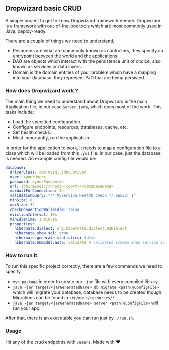 ## Dropwizard basic CRUD

A simple project to get to know Dropwizard framework deeper.
Dropwizard is a framework with out-of-the-box tools which are most commonly used in Java, deploy-ready.

There are a couple of things we need to understand,

- Resources are what are commonly known as controllers, they specify an entrypoint between the world and the applications.
- DAO are objects which interact with the persistence unit of choice, also known as services or data layers.
- Domain is the domain entities of your problem which have a mapping into your database, they represent PJO that are being persisted.


### How does Dropwizard work ?

The main thing we need to understand about Dropwizard is the main Application file, in our case `Server.java`, which does most of the work. This tasks include:

- Load the specified configuration.
- Configure endpoints, resources, databases, cache, etc.
- Set health checks.
- Most importantly, run the application.

In order for the application to work, it needs to map a configuration file to a class which will be loaded from this `.yml` file. In our case, just the database is needed. An example config file would be:

```yml
database:
  driverClass: com.mysql.jdbc.Driver
  user: <yourUser>
  password: <yourPassword>
  url: jdbc:mysql://<host>:<port>/<databaseName>
  maxWaitForConnection: 1s
  validationQuery: "/* MyService Health Check */ SELECT 1"
  minSize: 8
  maxSize: 32
  checkConnectionWhileIdle: false
  evictionInterval: 10s
  minIdleTime: 1 minute
  properties:
    hibernate.dialect: org.hibernate.dialect.H2Dialect
    hibernate.show_sql: true
    hibernate.generate_statistics: false
    hibernate.hbm2ddl.auto: validate # validates schema when service is started
```


### How to run it.

To run this specific project correctly, there are a few commands we need to specify.
- `mvn package` in order to create our `.jar` file with every compiled library.
- `java -jar target/<jarGeneratedName> db migrate <pathToConfigFile>` which will migrate your database, database needs to be created though. Migrations can be found in `src/main/resources/*`.
- `java -jar target/<jarGeneratedName> server <pathToConfigFile>` will run your app.

After that, there is an executable you can run just by `./run.sh`.

### Usage

Hit any of the crud endpoints with `/users`.
Made with :heart:
